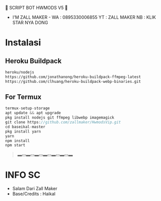 🔆 SCRIPT BOT HWMODS V5 🔆


- I'M ZALL MAKER -
WA : 0895330006855
YT : ZALL MAKER
NB : KLIK STAR NYA DONG

# Instalasi
## Heroku Buildpack
```bash
heroku/nodejs
https://github.com/jonathanong/heroku-buildpack-ffmpeg-latest
https://github.com/clhuang/heroku-buildpack-webp-binaries.git
```
## For Termux
```ts
termux-setup-storage
apt update && apt upgrade
pkg install nodejs git ffmpeg libwebp imagemagick
git clone https://github.com/zallmaker/HwmodsVip.git
cd baseikal-master
pkg install yarn
yarn
npm install
npm start
```

> ▬▭▬▭▬▭▬▭▬▭▬▭▬

# INFO SC
* Salam Dari Zall Maker
* Base/Credits : Haikal

</div>
</body>
